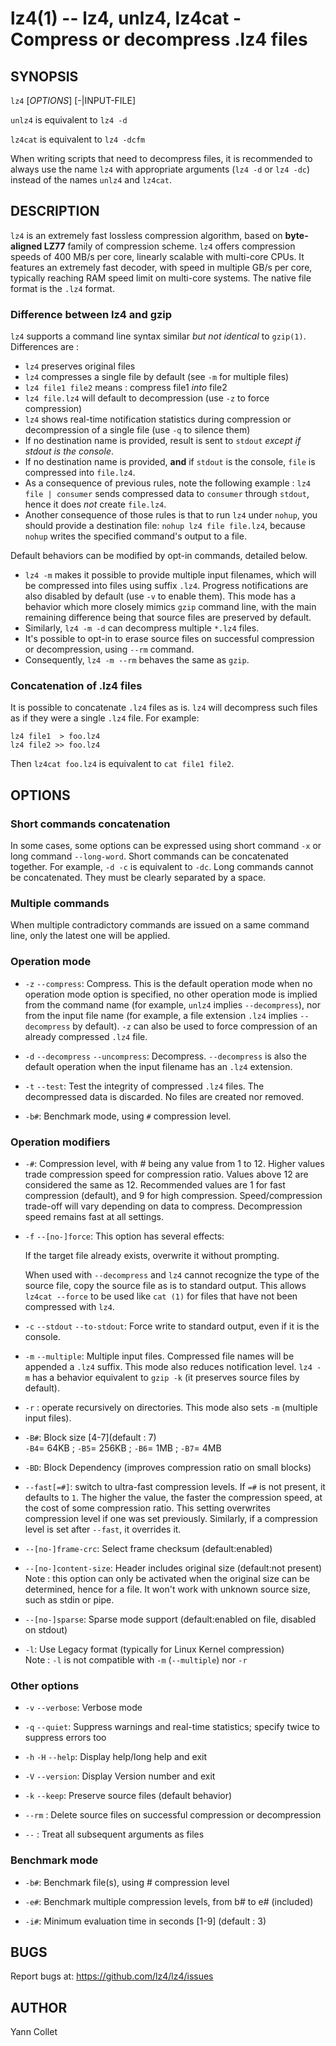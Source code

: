 lz4(1) -- lz4, unlz4, lz4cat - Compress or decompress .lz4 files
================================================================

SYNOPSIS
--------

`lz4` [*OPTIONS*] [-|INPUT-FILE] <OUTPUT-FILE>

`unlz4` is equivalent to `lz4 -d`

`lz4cat` is equivalent to `lz4 -dcfm`

When writing scripts that need to decompress files,
it is recommended to always use the name `lz4` with appropriate arguments
(`lz4 -d` or `lz4 -dc`) instead of the names `unlz4` and `lz4cat`.


DESCRIPTION
-----------

`lz4` is an extremely fast lossless compression algorithm,
based on **byte-aligned LZ77** family of compression scheme.
`lz4` offers compression speeds of 400 MB/s per core, linearly scalable with
multi-core CPUs.
It features an extremely fast decoder, with speed in multiple GB/s per core,
typically reaching RAM speed limit on multi-core systems.
The native file format is the `.lz4` format.

### Difference between lz4 and gzip

`lz4` supports a command line syntax similar _but not identical_ to `gzip(1)`.
Differences are :

  * `lz4` preserves original files
  * `lz4` compresses a single file by default (see `-m` for multiple files)
  * `lz4 file1 file2` means : compress file1 _into_ file2
  * `lz4 file.lz4` will default to decompression (use `-z` to force compression)
  * `lz4` shows real-time notification statistics
     during compression or decompression of a single file
     (use `-q` to silence them)
  * If no destination name is provided, result is sent to `stdout`
    _except if stdout is the console_.
  * If no destination name is provided, __and__ if `stdout` is the console,
    `file` is compressed into `file.lz4`.
  * As a consequence of previous rules, note the following example :
    `lz4 file | consumer` sends compressed data to `consumer` through `stdout`,
    hence it does _not_ create `file.lz4`.
  * Another consequence of those rules is that to run `lz4` under `nohup`,
    you should provide a destination file: `nohup lz4 file file.lz4`,
    because `nohup` writes the specified command's output to a file.

Default behaviors can be modified by opt-in commands, detailed below.

  * `lz4 -m` makes it possible to provide multiple input filenames,
    which will be compressed into files using suffix `.lz4`.
    Progress notifications are also disabled by default (use `-v` to enable them).
    This mode has a behavior which more closely mimics `gzip` command line,
    with the main remaining difference being that source files are preserved by default.
  * Similarly, `lz4 -m -d` can decompress multiple `*.lz4` files.
  * It's possible to opt-in to erase source files
    on successful compression or decompression, using `--rm` command.
  * Consequently, `lz4 -m --rm` behaves the same as `gzip`.

### Concatenation of .lz4 files

It is possible to concatenate `.lz4` files as is.
`lz4` will decompress such files as if they were a single `.lz4` file.
For example:

    lz4 file1  > foo.lz4
    lz4 file2 >> foo.lz4

Then `lz4cat foo.lz4` is equivalent to `cat file1 file2`.

OPTIONS
-------

### Short commands concatenation

In some cases, some options can be expressed using short command `-x`
or long command `--long-word`.
Short commands can be concatenated together.
For example, `-d -c` is equivalent to `-dc`.
Long commands cannot be concatenated.
They must be clearly separated by a space.

### Multiple commands

When multiple contradictory commands are issued on a same command line,
only the latest one will be applied.

### Operation mode

* `-z` `--compress`:
  Compress.
  This is the default operation mode when no operation mode option is
  specified, no other operation mode is implied from the command name
  (for example, `unlz4` implies `--decompress`),
  nor from the input file name
  (for example, a file extension `.lz4` implies  `--decompress` by default).
  `-z` can also be used to force compression of an already compressed
  `.lz4` file.

* `-d` `--decompress` `--uncompress`:
  Decompress.
  `--decompress` is also the default operation when the input filename has an
  `.lz4` extension.

* `-t` `--test`:
  Test the integrity of compressed `.lz4` files.
  The decompressed data is discarded.
  No files are created nor removed.

* `-b#`:
  Benchmark mode, using `#` compression level.

### Operation modifiers

* `-#`:
  Compression level, with # being any value from 1 to 12.
  Higher values trade compression speed for compression ratio.
  Values above 12 are considered the same as 12.
  Recommended values are 1 for fast compression (default),
  and 9 for high compression.
  Speed/compression trade-off will vary depending on data to compress.
  Decompression speed remains fast at all settings.

* `-f` `--[no-]force`:
  This option has several effects:

  If the target file already exists, overwrite it without prompting.

  When used with `--decompress` and `lz4` cannot recognize the type of
  the source file, copy the source file as is to standard output.
  This allows `lz4cat --force` to be used like `cat (1)` for files
  that have not been compressed with `lz4`.

* `-c` `--stdout` `--to-stdout`:
  Force write to standard output, even if it is the console.

* `-m` `--multiple`:
  Multiple input files.
  Compressed file names will be appended a `.lz4` suffix.
  This mode also reduces notification level.
  `lz4 -m` has a behavior equivalent to `gzip -k`
  (it preserves source files by default).

* `-r` :
  operate recursively on directories.
  This mode also sets `-m` (multiple input files).

* `-B#`:
  Block size \[4-7\](default : 7)<br/>
  `-B4`= 64KB ; `-B5`= 256KB ; `-B6`= 1MB ; `-B7`= 4MB

* `-BD`:
  Block Dependency (improves compression ratio on small blocks)

* `--fast[=#]`:
  switch to ultra-fast compression levels.
  If `=#` is not present, it defaults to `1`.
  The higher the value, the faster the compression speed, at the cost of some compression ratio.
  This setting overwrites compression level if one was set previously.
  Similarly, if a compression level is set after `--fast`, it overrides it.

* `--[no-]frame-crc`:
  Select frame checksum (default:enabled)

* `--[no-]content-size`:
  Header includes original size (default:not present)<br/>
  Note : this option can only be activated when the original size can be
  determined, hence for a file. It won't work with unknown source size,
  such as stdin or pipe.

* `--[no-]sparse`:
  Sparse mode support (default:enabled on file, disabled on stdout)

* `-l`:
  Use Legacy format (typically for Linux Kernel compression)<br/>
  Note : `-l` is not compatible with `-m` (`--multiple`) nor `-r`

### Other options

* `-v` `--verbose`:
  Verbose mode

* `-q` `--quiet`:
  Suppress warnings and real-time statistics;
  specify twice to suppress errors too

* `-h` `-H` `--help`:
  Display help/long help and exit

* `-V` `--version`:
  Display Version number and exit

* `-k` `--keep`:
  Preserve source files (default behavior)

* `--rm` :
  Delete source files on successful compression or decompression

* `--` :
  Treat all subsequent arguments as files


### Benchmark mode

* `-b#`:
  Benchmark file(s), using # compression level

* `-e#`:
  Benchmark multiple compression levels, from b# to e# (included)

* `-i#`:
  Minimum evaluation time in seconds \[1-9\] (default : 3)


BUGS
----

Report bugs at: https://github.com/lz4/lz4/issues


AUTHOR
------

Yann Collet
